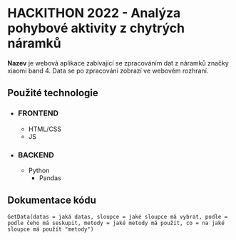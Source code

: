 # HACKITHON 2022 - Analýza pohybové aktivity z chytrých náramků

**Nazev** je webová aplikace zabívající se zpracováním dat z náramků značky xiaomi band 4.
Data se po zpracování zobrazí ve webovém rozhraní.

## Použité technologie
 - ### FRONTEND
   - HTML/CSS
   - JS
 - ### BACKEND
   - Python
     - Pandas
  
## Dokumentace kódu
`GetData(datas = jaká datas, sloupce = jaké sloupce má vybrat, podle = podle čeho má seskupit, metody = jaké metody má použít, co = na jaké sloupce má použít "metody")`
